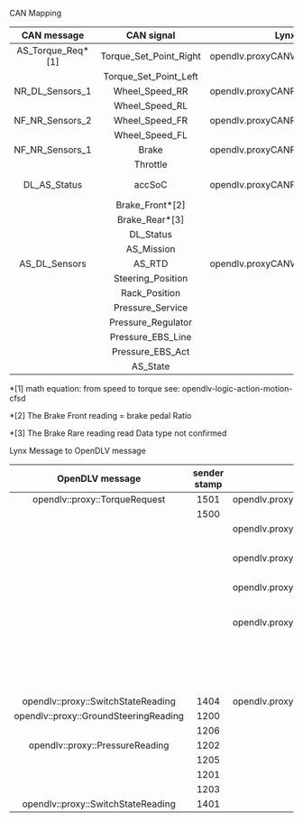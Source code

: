 CAN Mapping

|    CAN message    |       CAN signal       | Lynx message                            |    msg signal     | sensor/req/log |      unit       |
| :---------------: | :--------------------: | --------------------------------------- | :---------------: | :------------: | :-------------: |
| AS_Torque_Req*[1] | Torque_Set_Point_Right | opendlv.proxyCANWriting.ASTorque        |    torqueRight    |      req       |     0~24cNm     |
|                   | Torque_Set_Point_Left  |                                         |    torqueLeft     |      req       |       cNm       |
|  NR_DL_Sensors_1  |     Wheel_Speed_RR     | opendlv.proxyCANReading.WheelSpeedRare  |  wheelRareRight   |     sensor     |      Km/h       |
|                   |     Wheel_Speed_RL     |                                         |   wheelRareLeft   |     sensor     |      Km/h       |
|  NF_NR_Sensors_2  |     Wheel_Speed_FR     | opendlv.proxyCANReading.WheelSpeedFront |  wheelFrontRight  |     sensor     |      Km/h       |
|                   |     Wheel_Speed_FL     |                                         |  wheelFrontLeft   |     sensor     |      Km/h       |
|  NF_NR_Sensors_1  |         Brake          | opendlv.proxyCANReading.PedalRatio      |       brake       |     sensor     |        %        |
|                   |        Throttle        |                                         |     throttle      |     sensor     |        %        |
|   DL_AS_Status    |         accSoC         | opendlv.proxyCANReading.AsStatus        |      accSoC       |     sensor     | State of Charge |
|                   |    Brake_Front*[2]     |                                         |    brakeFront     |     sensor     |        %        |
|                   |     Brake_Rear*[3]     |                                         |     brakeRear     |     sensor     |        ?        |
|                   |       DL_Status        |                                         |     dlStatus      |     sensor     |       0/1       |
|                   |       AS_Mission       |                                         |     asMission     |     sensor     |       0-8       |
|   AS_DL_Sensors   |         AS_RTD         | opendlv.proxyCANWriting.ASStatus        |   asRedyToDrive   |      log       |       1/0       |
|                   |   Steering_Position    |                                         | steeringPosition  |      log       |       mm        |
|                   |     Rack_Position      |                                         |   rackPosition    |      log       |       mm        |
|                   |    Pressure_Service    |                                         |  pressureService  |      log       |       bar       |
|                   |   Pressure_Regulator   |                                         | pressureRegulator |      log       |       bar       |
|                   |   Pressure_EBS_Line    |                                         |  pressureEBSLine  |      log       |       bar       |
|                   |    Pressure_EBS_Act    |                                         |  pressureEBSAct   |      log       |       bar       |
|                   |        AS_State        |                                         |      asState      |      log       |     states      |

*[1] math equation: from speed to torque see: opendlv-logic-action-motion-cfsd

*[2] The Brake Front reading = brake pedal Ratio

*[3] The Brake Rare reading read Data type not confirmed



Lynx Message to OpenDLV message



|            OpenDLV message            | sender stamp | Lynx message                            |    msg signal     | sensor/req/log |      unit       |
| :-----------------------------------: | :----------: | --------------------------------------- | :---------------: | :------------: | :-------------: |
|     opendlv::proxy::TorqueRequest     |     1501     | opendlv.proxyCANWriting.ASTorque        |    torqueRight    |      req       |     0~24cNm     |
|                                       |     1500     |                                         |    torqueLeft     |      req       |       cNm       |
|                                       |              | opendlv.proxyCANReading.WheelSpeedRare  |  wheelRareRight   |     sensor     |      Km/h       |
|                                       |              |                                         |   wheelRareLeft   |     sensor     |      Km/h       |
|                                       |              | opendlv.proxyCANReading.WheelSpeedFront |  wheelFrontRight  |     sensor     |      Km/h       |
|                                       |              |                                         |  wheelFrontLeft   |     sensor     |      Km/h       |
|                                       |              | opendlv.proxyCANReading.PedalRatio      |       brake       |     sensor     |        %        |
|                                       |              |                                         |     throttle      |     sensor     |        %        |
|                                       |              | opendlv.proxyCANReading.AsStatus        |      accSoC       |     sensor     | State of Charge |
|                                       |              |                                         |    brakeFront     |     sensor     |        %        |
|                                       |              |                                         |     brakeRear     |     sensor     |        ?        |
|                                       |              |                                         |     dlStatus      |     sensor     |       0/1       |
|                                       |              |                                         |     asMission     |     sensor     |       0-8       |
|  opendlv::proxy::SwitchStateReading   |     1404     | opendlv.proxyCANWriting.ASStatus        |   asRedyToDrive   |      log       |       1/0       |
| opendlv::proxy::GroundSteeringReading |     1200     |                                         | steeringPosition  |      log       |       mm        |
|                                       |     1206     |                                         |   rackPosition    |      log       |       mm        |
|    opendlv::proxy::PressureReading    |     1202     |                                         |  pressureService  |      log       |       bar       |
|                                       |     1205     |                                         | pressureRegulator |      log       |       bar       |
|                                       |     1201     |                                         |  pressureEBSLine  |      log       |       bar       |
|                                       |     1203     |                                         |  pressureEBSAct   |      log       |       bar       |
|  opendlv::proxy::SwitchStateReading   |     1401     |                                         |      asState      |      log       |     states      |

